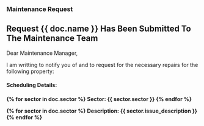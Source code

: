 <h3>Maintenance Request</h3>
<h2>Request {{ doc.name }} Has Been Submitted To The Maintenance Team</h2>

<p>Dear Maintenance Manager,<br>
<p>I am writting to notify you of and to request for the necessary repairs for the following property:<br>

<h4>Scheduling Details:<h4>

{% for sector in doc.sector %}
Sector: {{ sector.sector }}
{% endfor %}

{% for sector in doc.sector %}
Description: {{ sector.issue_description }}
{% endfor %}